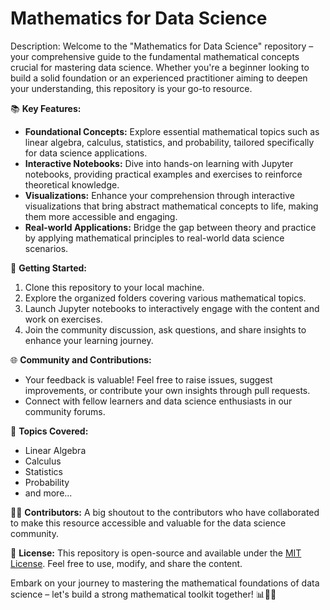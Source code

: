 # Mathematics for Data Science

Description:
Welcome to the "Mathematics for Data Science" repository – your comprehensive guide to the fundamental mathematical concepts crucial for mastering data science. Whether you're a beginner looking to build a solid foundation or an experienced practitioner aiming to deepen your understanding, this repository is your go-to resource.

📚 **Key Features:**
- **Foundational Concepts:** Explore essential mathematical topics such as linear algebra, calculus, statistics, and probability, tailored specifically for data science applications.
- **Interactive Notebooks:** Dive into hands-on learning with Jupyter notebooks, providing practical examples and exercises to reinforce theoretical knowledge.
- **Visualizations:** Enhance your comprehension through interactive visualizations that bring abstract mathematical concepts to life, making them more accessible and engaging.
- **Real-world Applications:** Bridge the gap between theory and practice by applying mathematical principles to real-world data science scenarios.

🚀 **Getting Started:**
1. Clone this repository to your local machine.
2. Explore the organized folders covering various mathematical topics.
3. Launch Jupyter notebooks to interactively engage with the content and work on exercises.
4. Join the community discussion, ask questions, and share insights to enhance your learning journey.

🌐 **Community and Contributions:**
- Your feedback is valuable! Feel free to raise issues, suggest improvements, or contribute your own insights through pull requests.
- Connect with fellow learners and data science enthusiasts in our community forums.

📌 **Topics Covered:**
- Linear Algebra
- Calculus
- Statistics
- Probability
- and more...

👩‍💻 **Contributors:**
A big shoutout to the contributors who have collaborated to make this resource accessible and valuable for the data science community.

📖 **License:**
This repository is open-source and available under the [MIT License](LICENSE.md). Feel free to use, modify, and share the content.

Embark on your journey to mastering the mathematical foundations of data science – let's build a strong mathematical toolkit together! 📊🔢✨
